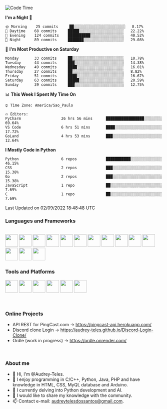 <!--![Anurag's GitHub stats](https://github-readme-stats.vercel.app/api?username=Audrey-Teles&show_icons=true&theme=vue-dark) 
[![Top Langs](https://github-readme-stats.vercel.app/api/top-langs/?username=Audrey-Teles&hide=html,css&theme=vue-dark)](https://github.com/anuraghazra/github-readme-stats)-->  

<!--START_SECTION:waka-->
![Code Time](http://img.shields.io/badge/Code%20Time-72%20hrs%206%20mins-blue)

**I'm a Night 🦉** 

```text
🌞 Morning    25 commits     ██░░░░░░░░░░░░░░░░░░░░░░░   8.17% 
🌆 Daytime    68 commits     █████░░░░░░░░░░░░░░░░░░░░   22.22% 
🌃 Evening    124 commits    ██████████░░░░░░░░░░░░░░░   40.52% 
🌙 Night      89 commits     ███████░░░░░░░░░░░░░░░░░░   29.08%

```
📅 **I'm Most Productive on Saturday** 

```text
Monday       33 commits     ██░░░░░░░░░░░░░░░░░░░░░░░   10.78% 
Tuesday      44 commits     ███░░░░░░░░░░░░░░░░░░░░░░   14.38% 
Wednesday    49 commits     ████░░░░░░░░░░░░░░░░░░░░░   16.01% 
Thursday     27 commits     ██░░░░░░░░░░░░░░░░░░░░░░░   8.82% 
Friday       51 commits     ████░░░░░░░░░░░░░░░░░░░░░   16.67% 
Saturday     63 commits     █████░░░░░░░░░░░░░░░░░░░░   20.59% 
Sunday       39 commits     ███░░░░░░░░░░░░░░░░░░░░░░   12.75%

```


📊 **This Week I Spent My Time On** 

```text
⌚︎ Time Zone: America/Sao_Paulo

🔥 Editors: 
PyCharm                  26 hrs 56 mins      █████████████████░░░░░░░░   69.64% 
VS Code                  6 hrs 51 mins       ████░░░░░░░░░░░░░░░░░░░░░   17.72% 
GoLand                   4 hrs 53 mins       ███░░░░░░░░░░░░░░░░░░░░░░   12.64%

```

**I Mostly Code in Python** 

```text
Python                   6 repos             ███████████░░░░░░░░░░░░░░   46.15% 
CSS                      2 repos             ███░░░░░░░░░░░░░░░░░░░░░░   15.38% 
Go                       2 repos             ███░░░░░░░░░░░░░░░░░░░░░░   15.38% 
JavaScript               1 repo              ██░░░░░░░░░░░░░░░░░░░░░░░   7.69% 
C                        1 repo              ██░░░░░░░░░░░░░░░░░░░░░░░   7.69%

```



 Last Updated on 02/09/2022 18:48:48 UTC
<!--END_SECTION:waka-->


<h3>Languages and Frameworks</h3>
<br><div>
   <img src="https://cdn.jsdelivr.net/gh/devicons/devicon/icons/python/python-original.svg" height="40" width="40"/>
   
   <img src="https://cdn.jsdelivr.net/gh/devicons/devicon/icons/java/java-original.svg" height="40" width="40"/>

   <img src="https://cdn.jsdelivr.net/gh/devicons/devicon/icons/cplusplus/cplusplus-original.svg" height="40" width="40"/>
   
   <img src="https://cdn.jsdelivr.net/gh/devicons/devicon/icons/c/c-original.svg" height="40" width="40"/>
   
   <img src="https://cdn.jsdelivr.net/gh/devicons/devicon/icons/php/php-plain.svg" height="40" width="40"/>
          
   <img src="https://cdn.jsdelivr.net/gh/devicons/devicon/icons/arduino/arduino-original.svg" height="40" width="40"/>
                   
   <img src="https://cdn.jsdelivr.net/gh/devicons/devicon/icons/mysql/mysql-original.svg" height="40" width="40"/>
   
   <img src="https://cdn.jsdelivr.net/gh/devicons/devicon/icons/html5/html5-original.svg" height="40" width="40"/>
            
   <img src="https://cdn.jsdelivr.net/gh/devicons/devicon/icons/css3/css3-original.svg" height="40" width="40"/>

   <img src="https://cdn.jsdelivr.net/gh/devicons/devicon/icons/go/go-original-wordmark.svg" height="40" width="40"/>
   
   <img src="https://cdn.jsdelivr.net/gh/devicons/devicon/icons/rust/rust-plain.svg" height="40" width="40"/>        
   
   <img src="https://cdn.jsdelivr.net/gh/devicons/devicon/icons/laravel/laravel-plain.svg" height="40" width="40"/>
   
   <img src="https://cdn.jsdelivr.net/gh/devicons/devicon/icons/flask/flask-original.svg" height="40" width="40"/>
            
   <img src="https://cdn.jsdelivr.net/gh/devicons/devicon/icons/bootstrap/bootstrap-original.svg" height="40" width="40"/>
</div>

<h3>Tools and Platforms</h3>
<div>
   <img src="https://cdn.jsdelivr.net/gh/devicons/devicon/icons/pycharm/pycharm-original.svg" height="40" width="40"/>
   
   <img src="https://cdn.jsdelivr.net/gh/devicons/devicon/icons/phpstorm/phpstorm-original.svg" height="40" width="40"/>

   <img src="https://cdn.jsdelivr.net/gh/devicons/devicon/icons/git/git-original.svg" height="40" width="40"/>
   
   <img src="https://cdn.jsdelivr.net/gh/devicons/devicon/icons/vscode/vscode-original.svg" height="40" width="40"/>
   
   <img src="https://cdn.jsdelivr.net/gh/devicons/devicon/icons/heroku/heroku-original.svg" height="40" width="40"/>
   
   <img src="https://cdn.jsdelivr.net/gh/devicons/devicon/icons/docker/docker-original.svg" height="40" width="40"/>
</div>

<br><h3>Online Projects</h3>

- API REST for PingCast.com -> https://pingcast-api.herokuapp.com/
- Discord clone Login -> https://audrey-teles.github.io/Discord-Login-Clone/
- Ordle (work in progress) -> https://ordle.onrender.com/

<br><h3>About me</h3>
- 👋 Hi, I'm @Audrey-Teles.
- 👀 I enjoy programming in C/C++, Python, Java, PHP and have knowledge in HTML, CSS, MyQL database and Arduino.
- 🌱 I currently delving into Python development and AI.
- 💞️ I would like to share my knowledge with the community.
- 📫 Contact e-mail: audreytelesdossantos@gmail.com.

